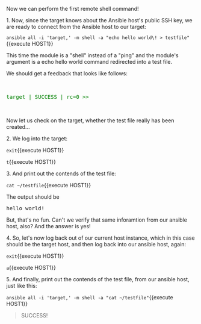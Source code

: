 
Now we can perform the first remote shell command!

1\. Now, since the target knows about the Ansible host's public SSH key, we are ready to connect from the Ansible host to our target:

`ansible all -i 'target,' -m shell -a "echo hello world\! > testfile"`{{execute HOST1}}

This time the module is a "shell" instead of a "ping" and the module's argument is a echo hello world command redirected into a test file.

We should get a feedback that looks like follows:

<pre>
<span style="color: green">

target | SUCCESS | rc=0 &gt;&gt;

</span>
</pre>

Now let us check on the target, whether the test file really has been created...

2\. We log into the target:

`exit`{{execute HOST1}}

`t`{{execute HOST1}}

3\. And print out the contends of the test file:

`cat ~/testfile`{{execute HOST1}}

The output should be

<pre>
hello world!
</pre>

But, that's no fun. Can't we verify that same inforamtion from our ansible host, also? And the answer is yes!

4\. So, let's now log back out of our current host instance, which in this case should be the target host, and then log back into our ansible host, again:

`exit`{{execute HOST1}}

`a`{{execute HOST1}}

5\. And finally, print out the contends of the test file, from our ansible host, just like this:

`ansible all -i 'target,' -m shell -a "cat ~/testfile"`{{execute HOST1}}

> SUCCESS!
